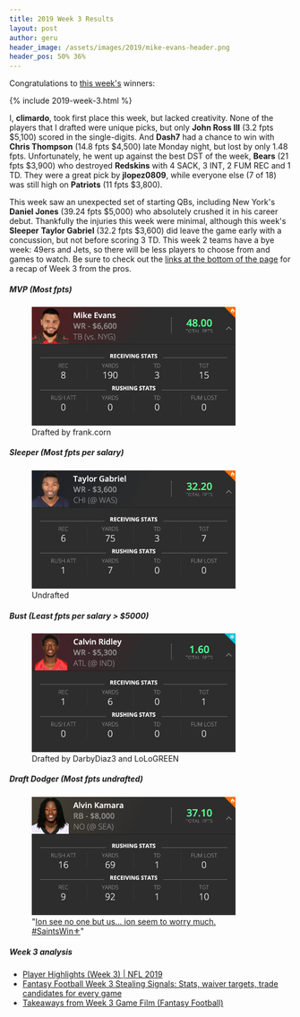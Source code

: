 ```yaml
---
title: 2019 Week 3 Results
layout: post
author: geru
header_image: /assets/images/2019/mike-evans-header.png
header_pos: 50% 36%
---
```

Congratulations to [this week's](https://www.draftkings.com/contest/gamecenter/76531512) winners:

{% include 2019-week-3.html %}

I, __climardo__, took first place this week, but lacked creativity. None of the players that I drafted were unique picks, but only __John Ross III__ (3.2 fpts $5,100) scored in the single-digits. And __Dash7__ had a chance to win with __Chris Thompson__ (14.8 fpts $4,500) late Monday night, but lost by only 1.48 fpts. Unfortunately, he went up against the best DST of the week, __Bears__ (21 fpts $3,900) who destroyed __Redskins__ with 4 SACK, 3 INT, 2 FUM REC and 1 TD. They were a great pick by __jlopez0809__, while everyone else (7 of 18) was still high on __Patriots__ (11 fpts $3,800).

This week saw an unexpected set of starting QBs, including New York's __Daniel Jones__ (39.24 fpts $5,000) who absolutely crushed it in his career debut. Thankfully the injuries this week were minimal, although this week's __Sleeper__ __Taylor Gabriel__ (32.2 fpts $3,600) did leave the game early with a concussion, but not before scoring 3 TD. This week 2 teams have a bye week: 49ers and Jets, so there will be less players to choose from and games to watch. Be sure to check out the <a href="#pro-links">links at the bottom of the page</a> for a recap of Week 3 from the pros.

##### MVP (Most fpts)
<figure class="figure">
    <img class="img-fluid" src="/assets/images/2019/week-3-mike-evans.png" width="364px"/>
    <figcaption class="figure-caption">Drafted by <span class="font-weight-bold">frank.corn</span></figcaption>
</figure>

##### Sleeper (Most fpts per salary)
<figure class="figure">
    <img class="img-fluid" src="/assets/images/2019/week-3-taylor-gabriel.png" width="364px"/>
    <figcaption class="figure-caption"><span class="font-weight-bold">Undrafted</span></figcaption>
</figure>

##### Bust (Least fpts per salary > $5000)
<figure class="figure">
    <img class="img-fluid" src="/assets/images/2019/week-3-calvin-ridley.png" width="364px"/>
    <figcaption class="figure-caption">Drafted by <span class="font-weight-bold">DarbyDiaz3</span> and <span class="font-weight-bold">LoLoGREEN</span></figcaption>
</figure>


##### Draft Dodger (Most fpts undrafted)
<figure class="figure">
    <img class="img-fluid" src="/assets/images/2019/week-3-alvin-kamara.png" width="364px"/>
    <figcaption class="figure-caption">"<a href="https://www.instagram.com/p/B2u9uYGhHQD" target="_blank">Ion see no one but us... ion seem to worry much. #SaintsWin⚜️</a>"</figcaption>
</figure>

##### Week 3 analysis
<ul class="list-unstyled" id="pro-links">
    <a href="https://www.youtube.com/watch?v=lf-vrOMpcUs&list=PLRdw3IjKY2gn3gW715WMBQ8U41UbNt1pR" target="_blank"><li>Player Highlights (Week 3) | NFL 2019</li></a>
    <a href="https://www.cbssports.com/fantasy/football/news/fantasy-football-week-3-stealing-signals-stats-waiver-targets-trade-candidates-for-every-game/" target="_blank"><li>Fantasy Football Week 3 Stealing Signals: Stats, waiver targets, trade candidates for every game</li></a>
    <a href="https://www.fantasypros.com/2019/09/takeaways-from-week-3-game-film-fantasy-football/" target="_blank"><li>Takeaways from Week 3 Game Film (Fantasy Football)</li></a>
</ul>
